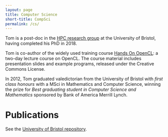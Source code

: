 ```yaml
---
layout: page
title: Computer Science
short-title: CompSci
permalink: /cs/
---
```



Tom is a post-doc in the [HPC research group](http://uob-hpc.github.io) at the University of Bristol, having completed his PhD in 2018.

Tom is co-author of the widely used training course [Hands On OpenCL](http://handsonopencl.github.io): a two-day lecture course on OpenCL. The course material includes presentation slides and example programs, released under the Creative Commons License.

In 2012, Tom graduated valedictorian from the University of Bristol with *first class honours* with a MSci in Mathematics and Computer Science, winning the prize for *Best graduating student in Computer Science and Mathematics* sponsored by Bank of America Merrill Lynch.

# Publications

See the [University of Bristol repository](http://www.bristol.ac.uk/engineering/people/tom-j-deakin/publications.html).
